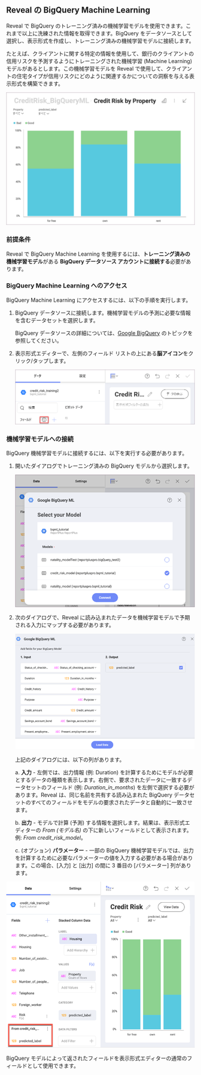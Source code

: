 ## Reveal の BigQuery Machine Learning

Reveal で BigQuery のトレーニング済みの機械学習モデルを使用できます。これまで以上に洗練された情報を取得できます。BigQuery をデータソースとして選択し、表示形式を作成し、トレーニング済みの機械学習モデルに接続します。

たとえば、クライアントに関する特定の情報を使用して、銀行のクライアントの信用リスクを予測するようにトレーニングされた機械学習 (Machine Learning) モデルがあるとします。この機械学習モデルを Reveal で使用して、クライアントの住宅タイプが信用リスクにどのように関連するかについての洞察を与える表示形式を構築できます。

![Credit risk by type of Housing example](images/bigquery-machine-learning-model-visualization-example.png)


### 前提条件

Reveal で BigQuery Machine Learning を使用するには、**トレーニング済みの機械学習モデル**がある **BigQuery データソース アカウントに接続する**必要があります。

### BigQuery Machine Learning へのアクセス

BigQuery Machine Learning にアクセスするには、以下の手順を実行します。

1. BigQuery データソースに接続します。機械学習モデルの予測に必要な情報を含むデータセットを選択します。

    BigQuery データソースの詳細については、[Google BigQuery](~jp/datasources/supported-data-sources/google-bigquery.html) のトピックを参照してください。


2. 表示形式エディターで、左側のフィールド リストの上にある**脳アイコン**をクリック/タップします。

    ![Brain icon location in the Visualization editor](images/brain-icon-bigquery-ml-model.png)


### 機械学習モデルへの接続

BigQuery 機械学習モデルに接続するには、以下を実行する必要があります。

1. 開いたダイアログでトレーニング済みの BigQuery モデルから選択します。

    ![A dialog displaying a list of bigquery machine learning models](images/ml-models-list-bigquery.png)


2. 次のダイアログで、Reveal に読み込まれたデータを機械学習モデルで予期される入力にマップする必要があります。

    ![Mapping expected input and choosing output](images/ml-model-mapping-input-output.png)

    上記のダイアログには、以下の列があります。

    a. **入力** - 左側では、出力情報 (例: Duration) を計算するためにモデルが必要とするデータの種類を表示します。右側で、要求されたデータに一致するデータセットのフィールド (例: _Duration_in_months_) を左側で選択する必要があります。Reveal は、同じ名前を共有する読み込まれた BigQuery データセットのすべてのフィールドをモデルの要求されたデータと自動的に一致させます。

    b. **出力** - モデルで計算 (予測) する情報を選択します。結果は、表示形式エディターの _From (モデル名)_ の下に新しいフィールドとして表示されます。例: *From credit_risk_model*。

    c. (オプション) **パラメーター** - 一部の BigQuery 機械学習モデルでは、出力を計算するために必要なパラメーターの値を入力する必要がある場合があります。この場合、[入力] と [出力] の間に 3 番目の [パラメーター] 列があります。

![Data output loaded from the bigquery model](images/bq-ml-model-final-example.png)

BigQuery モデルによって返されたフィールドを表示形式エディターの通常のフィールドとして使用できます。
